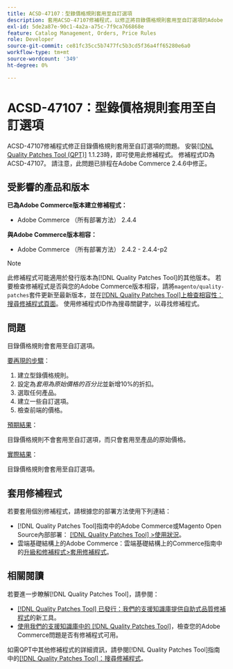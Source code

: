 ```yaml
---
title: ACSD-47107：型錄價格規則套用至自訂選項
description: 套用ACSD-47107修補程式，以修正將目錄價格規則套用至自訂選項的Adobe Commerce問題。
exl-id: 5de2a87e-90c1-4a2a-a75c-7f9ca766868e
feature: Catalog Management, Orders, Price Rules
role: Developer
source-git-commit: ce81fc35cc5b7477fc5b3cd5f36a4ff65280e6a0
workflow-type: tm+mt
source-wordcount: '349'
ht-degree: 0%

---
```


# ACSD-47107：型錄價格規則套用至自訂選項

ACSD-47107修補程式修正目錄價格規則套用至自訂選項的問題。 安裝[[!DNL Quality Patches Tool (QPT)]](/help/announcements/adobe-commerce-announcements/magento-quality-patches-released-new-tool-to-self-serve-quality-patches.md) 1.1.23時，即可使用此修補程式。 修補程式ID為ACSD-47107。 請注意，此問題已排程在Adobe Commerce 2.4.6中修正。

## 受影響的產品和版本

**已為Adobe Commerce版本建立修補程式：**

* Adobe Commerce （所有部署方法） 2.4.4

**與Adobe Commerce版本相容：**

* Adobe Commerce （所有部署方法） 2.4.2 - 2.4.4-p2

>[!NOTE]
>
>此修補程式可能適用於發行版本為[!DNL Quality Patches Tool]的其他版本。 若要檢查修補程式是否與您的Adobe Commerce版本相容，請將`magento/quality-patches`套件更新至最新版本，並在[[!DNL Quality Patches Tool]上檢查相容性：搜尋修補程式頁面](https://experienceleague.adobe.com/tools/commerce-quality-patches/index.html)。 使用修補程式ID作為搜尋關鍵字，以尋找修補程式。

## 問題

目錄價格規則會套用至自訂選項。

<u>要再現的步驟</u>：

1. 建立型錄價格規則。
1. 設定為&#x200B;*套用為原始價格的百分比*&#x200B;並新增10%的折扣。
1. 選取任何產品。
1. 建立一些自訂選項。
1. 檢查前端的價格。

<u>預期結果</u>：

目錄價格規則不會套用至自訂選項，而只會套用至產品的原始價格。

<u>實際結果</u>：

目錄價格規則會套用至自訂選項。

## 套用修補程式

若要套用個別修補程式，請根據您的部署方法使用下列連結：

* [!DNL Quality Patches Tool]指南中的Adobe Commerce或Magento Open Source內部部署： [[!DNL Quality Patches Tool] >使用狀況](https://experienceleague.adobe.com/docs/commerce-operations/tools/quality-patches-tool/usage.html)。
* 雲端基礎結構上的Adobe Commerce：雲端基礎結構上的Commerce指南中的[升級和修補程式>套用修補程式](https://experienceleague.adobe.com/docs/commerce-cloud-service/user-guide/develop/upgrade/apply-patches.html)。

## 相關閱讀

若要進一步瞭解[!DNL Quality Patches Tool]，請參閱：

* [[!DNL Quality Patches Tool] 已發行：我們的支援知識庫提供自助式品質修補程式](/help/announcements/adobe-commerce-announcements/magento-quality-patches-released-new-tool-to-self-serve-quality-patches.md)的新工具。
* [使用我們的支援知識庫中的 [!DNL Quality Patches Tool]](/help/support-tools/patches-available-in-qpt-tool/check-patch-for-magento-issue-with-magento-quality-patches.md)，檢查您的Adobe Commerce問題是否有修補程式可用。

如需QPT中其他修補程式的詳細資訊，請參閱[!DNL Quality Patches Tool]指南中的[[!DNL Quality Patches Tool]：搜尋修補程式](https://experienceleague.adobe.com/tools/commerce-quality-patches/index.html)。
